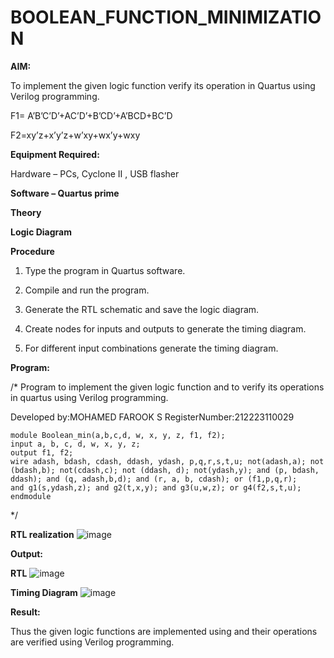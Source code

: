 # BOOLEAN_FUNCTION_MINIMIZATION

**AIM:**

To implement the given logic function verify its operation in Quartus using Verilog programming.

F1= A’B’C’D’+AC’D’+B’CD’+A’BCD+BC’D 

F2=xy’z+x’y’z+w’xy+wx’y+wxy

**Equipment Required:**

Hardware – PCs, Cyclone II , USB flasher

**Software – Quartus prime**

**Theory**

**Logic Diagram**

**Procedure**

1.	Type the program in Quartus software.

2.	Compile and run the program.

3.	Generate the RTL schematic and save the logic diagram.

4.	Create nodes for inputs and outputs to generate the timing diagram.

5.	For different input combinations generate the timing diagram.


**Program:**

/* Program to implement the given logic function and to verify its operations in quartus using Verilog programming. 

Developed by:MOHAMED FAROOK S
RegisterNumber:212223110029
```
module Boolean_min(a,b,c,d, w, x, y, z, f1, f2);
input a, b, c, d, w, x, y, z;
output f1, f2;
wire adash, bdash, cdash, ddash, ydash, p,q,r,s,t,u; not(adash,a); not (bdash,b); not(cdash,c); not (ddash, d); not(ydash,y); and (p, bdash, ddash); and (q, adash,b,d); and (r, a, b, cdash); or (f1,p,q,r);
and g1(s,ydash,z); and g2(t,x,y); and g3(u,w,z); or g4(f2,s,t,u);
endmodule
```
*/


**RTL realization**
![image](https://github.com/MOHAMEDFAROOK2005/BOOLEAN_FUNCTION_MINIMIZATION/assets/150319482/1710eb49-2bf9-4de7-9667-d0d3efcb2b81)

**Output:**

**RTL**
![image](https://github.com/MOHAMEDFAROOK2005/BOOLEAN_FUNCTION_MINIMIZATION/assets/150319482/2142e012-8398-4b98-849b-3bbd4d8a7ebd)

**Timing Diagram**
![image](https://github.com/MOHAMEDFAROOK2005/BOOLEAN_FUNCTION_MINIMIZATION/assets/150319482/3bdc4197-381f-458d-9b81-db4dbfd37fcc)

**Result:**

Thus the given logic functions are implemented using and their operations are verified using Verilog programming.

